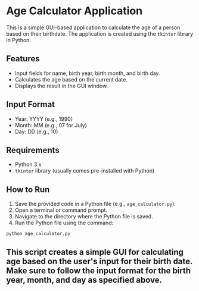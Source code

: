 # Age Calculator Application

This is a simple GUI-based application to calculate the age of a person based on their birthdate. The application is created using the `tkinter` library in Python.

## Features

- Input fields for name, birth year, birth month, and birth day.
- Calculates the age based on the current date.
- Displays the result in the GUI window.

## Input Format

- Year: YYYY (e.g., 1990)
- Month: MM (e.g., 07 for July)
- Day: DD (e.g., 10)

## Requirements

- Python 3.x
- `tkinter` library (usually comes pre-installed with Python)

## How to Run

1. Save the provided code in a Python file (e.g., `age_calculator.py`).
2. Open a terminal or command prompt.
3. Navigate to the directory where the Python file is saved.
4. Run the Python file using the command:

```bash
python age_calculator.py
```
## This script creates a simple GUI for calculating age based on the user's input for their birth date. Make sure to follow the input format for the birth year, month, and day as specified above.
